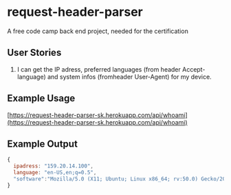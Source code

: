 # request-header-parser

A free code camp back end project, needed for the certification

## User Stories

1. I can get the IP adress, preferred languages (from header Accept-language) and
system infos (fromheader User-Agent) for my device.

## Example Usage

[https://request-header-parser-sk.herokuapp.com/api/whoami](https://request-header-parser-sk.herokuapp.com/api/whoami)

## Example Output

```js
{
  ipadress: "159.20.14.100",
  language: "en-US,en;q=0.5",
  "software":"Mozilla/5.0 (X11; Ubuntu; Linux x86_64; rv:50.0) Gecko/20100101 Firefox/50.0",
}
```
